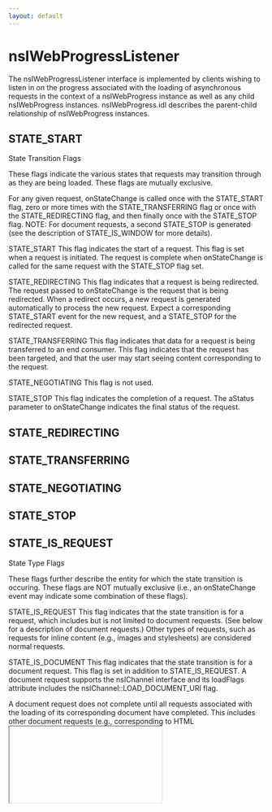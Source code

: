```yaml
---
layout: default
---
```


# nsIWebProgressListener #

The nsIWebProgressListener interface is implemented by clients wishing to
listen in on the progress associated with the loading of asynchronous
requests in the context of a nsIWebProgress instance as well as any child
nsIWebProgress instances.  nsIWebProgress.idl describes the parent-child
relationship of nsIWebProgress instances.


## STATE_START ##

State Transition Flags

These flags indicate the various states that requests may transition
through as they are being loaded.  These flags are mutually exclusive.

For any given request, onStateChange is called once with the STATE_START
flag, zero or more times with the STATE_TRANSFERRING flag or once with the
STATE_REDIRECTING flag, and then finally once with the STATE_STOP flag.
NOTE: For document requests, a second STATE_STOP is generated (see the
description of STATE_IS_WINDOW for more details).

STATE_START
  This flag indicates the start of a request.  This flag is set when a
  request is initiated.  The request is complete when onStateChange is
  called for the same request with the STATE_STOP flag set.

STATE_REDIRECTING
  This flag indicates that a request is being redirected.  The request
  passed to onStateChange is the request that is being redirected.  When a
  redirect occurs, a new request is generated automatically to process the
  new request.  Expect a corresponding STATE_START event for the new
  request, and a STATE_STOP for the redirected request.

STATE_TRANSFERRING
  This flag indicates that data for a request is being transferred to an
  end consumer.  This flag indicates that the request has been targeted,
  and that the user may start seeing content corresponding to the request.

STATE_NEGOTIATING
  This flag is not used.

STATE_STOP
  This flag indicates the completion of a request.  The aStatus parameter
  to onStateChange indicates the final status of the request.


## STATE_REDIRECTING ##

## STATE_TRANSFERRING ##

## STATE_NEGOTIATING ##

## STATE_STOP ##

## STATE_IS_REQUEST ##

State Type Flags

These flags further describe the entity for which the state transition is
occuring.  These flags are NOT mutually exclusive (i.e., an onStateChange
event may indicate some combination of these flags).

STATE_IS_REQUEST
  This flag indicates that the state transition is for a request, which
  includes but is not limited to document requests.  (See below for a
  description of document requests.)  Other types of requests, such as
  requests for inline content (e.g., images and stylesheets) are
  considered normal requests.

STATE_IS_DOCUMENT
  This flag indicates that the state transition is for a document request.
  This flag is set in addition to STATE_IS_REQUEST.  A document request
  supports the nsIChannel interface and its loadFlags attribute includes
  the nsIChannel::LOAD_DOCUMENT_URI flag.

  A document request does not complete until all requests associated with
  the loading of its corresponding document have completed.  This includes
  other document requests (e.g., corresponding to HTML <iframe> elements).
  The document corresponding to a document request is available via the
  DOMWindow attribute of onStateChange's aWebProgress parameter.

STATE_IS_NETWORK
  This flag indicates that the state transition corresponds to the start
  or stop of activity in the indicated nsIWebProgress instance.  This flag
  is accompanied by either STATE_START or STATE_STOP, and it may be
  combined with other State Type Flags.

  Unlike STATE_IS_WINDOW, this flag is only set when activity within the
  nsIWebProgress instance being observed starts or stops.  If activity
  only occurs in a child nsIWebProgress instance, then this flag will be
  set to indicate the start and stop of that activity.

  For example, in the case of navigation within a single frame of a HTML
  frameset, a nsIWebProgressListener instance attached to the
  nsIWebProgress of the frameset window will receive onStateChange calls
  with the STATE_IS_NETWORK flag set to indicate the start and stop of
  said navigation.  In other words, an observer of an outer window can
  determine when activity, that may be constrained to a child window or
  set of child windows, starts and stops.

STATE_IS_WINDOW
  This flag indicates that the state transition corresponds to the start
  or stop of activity in the indicated nsIWebProgress instance.  This flag
  is accompanied by either STATE_START or STATE_STOP, and it may be
  combined with other State Type Flags.

  This flag is similar to STATE_IS_DOCUMENT.  However, when a document
  request completes, two onStateChange calls with STATE_STOP are
  generated.  The document request is passed as aRequest to both calls.
  The first has STATE_IS_REQUEST and STATE_IS_DOCUMENT set, and the second
  has the STATE_IS_WINDOW flag set (and possibly the STATE_IS_NETWORK flag
  set as well -- see above for a description of when the STATE_IS_NETWORK
  flag may be set).  This second STATE_STOP event may be useful as a way
  to partition the work that occurs when a document request completes.


## STATE_IS_DOCUMENT ##

## STATE_IS_NETWORK ##

## STATE_IS_WINDOW ##

## STATE_RESTORING ##

State Modifier Flags

These flags further describe the transition which is occuring.  These
flags are NOT mutually exclusive (i.e., an onStateChange event may
indicate some combination of these flags).

STATE_RESTORING
  This flag indicates that the state transition corresponds to the start
  or stop of activity for restoring a previously-rendered presentation.
  As such, there is no actual network activity associated with this
  request, and any modifications made to the document or presentation
  when it was originally loaded will still be present.


## STATE_IS_INSECURE ##

State Security Flags

These flags describe the security state reported by a call to the
onSecurityChange method.  These flags are mutually exclusive.

STATE_IS_INSECURE
  This flag indicates that the data corresponding to the request
  was received over an insecure channel.

STATE_IS_BROKEN
  This flag indicates an unknown security state.  This may mean that the
  request is being loaded as part of a page in which some content was
  received over an insecure channel.

STATE_IS_SECURE
  This flag indicates that the data corresponding to the request was
  received over a secure channel.  The degree of security is expressed by
  STATE_SECURE_HIGH, STATE_SECURE_MED, or STATE_SECURE_LOW.


## STATE_IS_BROKEN ##

## STATE_IS_SECURE ##

## STATE_BLOCKED_MIXED_ACTIVE_CONTENT ##

Mixed active content flags

May be set in addition to the State Security Flags, to indicate that
mixed active content has been encountered.

STATE_BLOCKED_MIXED_ACTIVE_CONTENT
  Mixed active content has been blocked from loading.

STATE_LOADED_MIXED_ACTIVE_CONTENT
  Mixed active content has been loaded. State should be STATE_IS_BROKEN.


## STATE_LOADED_MIXED_ACTIVE_CONTENT ##

## STATE_BLOCKED_MIXED_DISPLAY_CONTENT ##

Mixed display content flags

May be set in addition to the State Security Flags, to indicate that
mixed display content has been encountered.

STATE_BLOCKED_MIXED_DISPLAY_CONTENT
  Mixed display content has been blocked from loading.

STATE_LOADED_MIXED_DISPLAY_CONTENT
  Mixed display content has been loaded. State should be STATE_IS_BROKEN.


## STATE_LOADED_MIXED_DISPLAY_CONTENT ##

## STATE_BLOCKED_TRACKING_CONTENT ##

Tracking content flags

May be set in addition to the State security Flags, to indicate that
tracking content has been encountered.

STATE_BLOCKED_TRACKING_CONTENT
  Tracking content has been blocked from loading.

STATE_LOADED_TRACKING_CONTENT
  Tracking content has been loaded.


## STATE_LOADED_TRACKING_CONTENT ##

## STATE_SECURE_HIGH ##

Security Strength Flags

These flags describe the security strength and accompany STATE_IS_SECURE
in a call to the onSecurityChange method.  These flags are mutually
exclusive.

These flags are not meant to provide a precise description of data
transfer security.  These are instead intended as a rough indicator that
may be used to, for example, color code a security indicator or otherwise
provide basic data transfer security feedback to the user.

STATE_SECURE_HIGH
  This flag indicates a high degree of security.

STATE_SECURE_MED
  This flag indicates a medium degree of security.

STATE_SECURE_LOW
  This flag indicates a low degree of security.


## STATE_SECURE_MED ##

## STATE_SECURE_LOW ##

## STATE_IDENTITY_EV_TOPLEVEL ##

State bits for EV == Extended Validation == High Assurance

These flags describe the level of identity verification
in a call to the onSecurityChange method. 

STATE_IDENTITY_EV_TOPLEVEL
  The topmost document uses an EV cert.
  NOTE: Available since Gecko 1.9


## onStateChange ##

Notification indicating the state has changed for one of the requests
associated with aWebProgress.

@param aWebProgress
       The nsIWebProgress instance that fired the notification
@param aRequest
       The nsIRequest that has changed state.
@param aStateFlags
       Flags indicating the new state.  This value is a combination of one
       of the State Transition Flags and one or more of the State Type
       Flags defined above.  Any undefined bits are reserved for future
       use.
@param aStatus
       Error status code associated with the state change.  This parameter
       should be ignored unless aStateFlags includes the STATE_STOP bit.
       The status code indicates success or failure of the request
       associated with the state change.  NOTE: aStatus may be a success
       code even for server generated errors, such as the HTTP 404 error.
       In such cases, the request itself should be queried for extended
       error information (e.g., for HTTP requests see nsIHttpChannel).


## onProgressChange ##

Notification that the progress has changed for one of the requests
associated with aWebProgress.  Progress totals are reset to zero when all
requests in aWebProgress complete (corresponding to onStateChange being
called with aStateFlags including the STATE_STOP and STATE_IS_WINDOW
flags).

@param aWebProgress
       The nsIWebProgress instance that fired the notification.
@param aRequest
       The nsIRequest that has new progress.
@param aCurSelfProgress
       The current progress for aRequest.
@param aMaxSelfProgress
       The maximum progress for aRequest.
@param aCurTotalProgress
       The current progress for all requests associated with aWebProgress.
@param aMaxTotalProgress
       The total progress for all requests associated with aWebProgress.

NOTE: If any progress value is unknown, or if its value would exceed the
maximum value of type long, then its value is replaced with -1.

NOTE: If the object also implements nsIWebProgressListener2 and the caller
knows about that interface, this function will not be called. Instead,
nsIWebProgressListener2::onProgressChange64 will be called.


## LOCATION_CHANGE_SAME_DOCUMENT ##

Flags for onLocationChange

LOCATION_CHANGE_SAME_DOCUMENT
  This flag is on when |aWebProgress| did not load a new document. 
  For example, the location change is due to an anchor scroll or a
  pushState/popState/replaceState.

LOCATION_CHANGE_ERROR_PAGE
  This flag is on when |aWebProgress| redirected from the requested
  contents to an internal page to show error status, such as
  <about:neterror>, <about:certerror> and so on.

  Generally speaking, |aURI| and |aRequest| are the original data. DOM
  |window.location.href| is also the original location, while
  |document.documentURI| is the redirected location. Sometimes |aURI| is
  <about:blank> and |aRequest| is null when the original data does not
+   remain.

  |aWebProgress| does NOT set this flag when it did not try to load a new
  document. In this case, it should set LOCATION_CHANGE_SAME_DOCUMENT.


## LOCATION_CHANGE_ERROR_PAGE ##

## onLocationChange ##

Called when the location of the window being watched changes.  This is not
when a load is requested, but rather once it is verified that the load is
going to occur in the given window.  For instance, a load that starts in a
window might send progress and status messages for the new site, but it
will not send the onLocationChange until we are sure that we are loading
this new page here.

@param aWebProgress
       The nsIWebProgress instance that fired the notification.
@param aRequest
       The associated nsIRequest.  This may be null in some cases.
@param aLocation
       The URI of the location that is being loaded.
@param aFlags
       This is a value which explains the situation or the reason why
       the location has changed.


## onStatusChange ##

Notification that the status of a request has changed.  The status message
is intended to be displayed to the user (e.g., in the status bar of the
browser).

@param aWebProgress
       The nsIWebProgress instance that fired the notification.
@param aRequest
       The nsIRequest that has new status.
@param aStatus
       This value is not an error code.  Instead, it is a numeric value
       that indicates the current status of the request.  This interface
       does not define the set of possible status codes.  NOTE: Some
       status values are defined by nsITransport and nsISocketTransport.
@param aMessage
       Localized text corresponding to aStatus.


## onSecurityChange ##

Notification called for security progress.  This method will be called on
security transitions (eg HTTP -> HTTPS, HTTPS -> HTTP, FOO -> HTTPS) and
after document load completion.  It might also be called if an error
occurs during network loading.

@param aWebProgress
       The nsIWebProgress instance that fired the notification.
@param aRequest
       The nsIRequest that has new security state.
@param aState
       A value composed of the Security State Flags and the Security
       Strength Flags listed above.  Any undefined bits are reserved for
       future use.

NOTE: These notifications will only occur if a security package is
installed.

